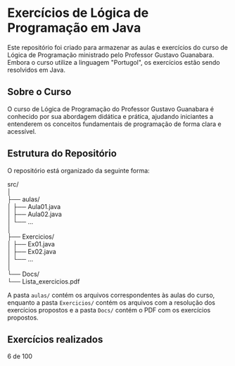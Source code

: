 # Exercícios de Lógica de Programação em Java

Este repositório foi criado para armazenar as aulas e exercícios do curso de Lógica de Programação ministrado pelo Professor Gustavo Guanabara. Embora o curso utilize a linguagem "Portugol", os exercícios estão sendo resolvidos em Java.

## Sobre o Curso

O curso de Lógica de Programação do Professor Gustavo Guanabara é conhecido por sua abordagem didática e prática, ajudando iniciantes a entenderem os conceitos fundamentais de programação de forma clara e acessível.

## Estrutura do Repositório

O repositório está organizado da seguinte forma:

src/        
│     
├── aulas/       
│ ├── Aula01.java    
│ ├── Aula02.java      
│ └── ...      
│                       
├── Exercicios/         
│ ├── Ex01.java            
│ ├── Ex02.java             
│ └── ...                 
│                        
└── Docs/                           
└── Lista_exercicios.pdf                   

A pasta `aulas/` contém os arquivos correspondentes às aulas do curso, enquanto a pasta `Exercicios/` contém os arquivos com a resolução dos exercícios propostos e a pasta `Docs/` contém o PDF com os exercícios propostos. 

## Exercícios realizados 

6 de 100



